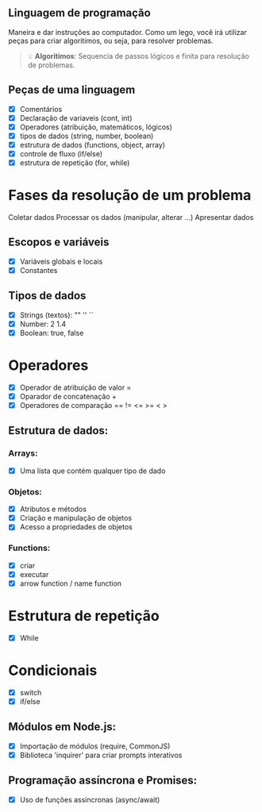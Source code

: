 ## Linguagem de programação

Maneira e dar instruções ao computador.
Como um lego, você irá utilizar peças para criar algoritimos, ou seja, para resolver problemas.

> 💡 **Algoritimos**: Sequencia de passos lógicos e finita para resolução de problemas.

## Peças de uma linguagem

- [x] Comentários
- [x] Declaração de variaveis (cont, int)
- [x] Operadores (atribuição, matemáticos, lógicos)
- [x] tipos de dados (string, number, boolean)
- [x] estrutura de dados (functions, object, array)
- [x] controle de fluxo (if/else)
- [x] estrutura de repetição (for, while)

# Fases da resolução de um problema

Coletar dados
Processar os dados (manipular, alterar ...)
Apresentar dados

## Escopos e variáveis

- [x] Variáveis globais e locais
- [x] Constantes

## Tipos de dados

- [x] Strings (textos): "" '' ``
- [x] Number: 2 1.4
- [x] Boolean: true, false

# Operadores

- [x] Operador de atribuição de valor =
- [x] Oparador de concatenação +
- [x] Operadores de comparação == != <= >= < >

## Estrutura de dados:

### Arrays:

- [x] Uma lista que contém  qualquer tipo de dado

### Objetos:

- [x] Atributos e métodos
- [x] Criação e manipulação de objetos
- [x] Acesso a propriedades de objetos

### Functions:

- [x] criar
- [x] executar
- [x] arrow function / name function

# Estrutura de repetição

- [x] While

# Condicionais

- [x] switch 
- [x] if/else

## Módulos em Node.js:

- [x] Importação de módulos (require, CommonJS)
- [x] Biblioteca 'inquirer' para criar prompts interativos

## Programação assíncrona e Promises:

- [x] Uso de funções assíncronas (async/await)